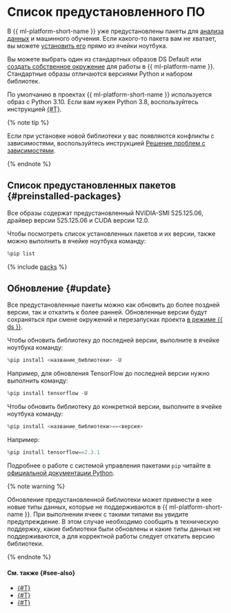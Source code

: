 # Список предустановленного ПО

В {{ ml-platform-short-name }} уже предустановлены пакеты для [анализа данных](../../glossary/data-analytics.md) и машинного обучения. Если какого-то пакета вам не хватает, вы можете [установить его](../operations/projects/install-dependencies.md) прямо из ячейки ноутбука.

Вы можете выбрать один из стандартных образов DS Default или [создать собственное окружение](../operations/user-images.md) для работы в {{ ml-platform-name }}. Стандартные образы отличаются версиями Python и набором библиотек.

По умолчанию в проектах {{ ml-platform-short-name }} используется образ с Python 3.10. Если вам нужен Python 3.8, воспользуйтесь инструкцией [{#T}](../operations/projects/python-version.md).

{% note tip %}

Если при установке новой библиотеки у вас появляются конфликты с зависимостями, воспользуйтесь инструкцией [Решение проблем с зависимостями](../qa/environment-problems.md).

{% endnote %}

## Список предустановленных пакетов {#preinstalled-packages}

Все образы содержат предустановленный NVIDIA-SMI 525.125.06, драйвер версии 525.125.06 и CUDA версии 12.0.

Чтобы посмотреть список установленных пакетов и их версии, также можно выполнить в ячейке ноутбука команду:

```js
%pip list
```

{% include [packs](../../_includes/datasphere/migration/preinstalled-packs.md) %}

## Обновление {#update}

Все предустановленные пакеты можно как обновить до более поздней версии, так и откатить к более ранней.
Обновленные версии будут сохраняться при смене окружений и перезапусках проекта [в режиме {{ ds }}](project.md#serverless).

Чтобы обновить библиотеку до последней версии, выполните в ячейке ноутбука команду:

```js
%pip install <название_библиотеки> -U
```

Например, для обновления TensorFlow до последней версии нужно выполнить команду:

```js
%pip install tensorflow -U
```

Чтобы обновить библиотеку до конкретной версии, выполните в ячейке ноутбука команду:

```js
%pip install <название_библиотеки>==<версия>
```

Например:

```js
%pip install tensorflow==2.3.1
```

Подробнее о работе с системой управления пакетами `pip` читайте в [официальной документации Python](https://docs.python.org/3/installing/index.html).

{% note warning %}

Обновление предустановленной библиотеки может привнести в нее новые типы данных, которые не поддерживаются в {{ ml-platform-short-name }}. При выполнении ячеек с такими типами вы увидите предупреждение. В этом случае необходимо сообщить в техническую поддержку, какие библиотеки были обновлены и какие типы данных не поддерживаются, а для корректной работы следует откатить версию библиотеки.

{% endnote %}

#### См. также {#see-also}

* [{#T}](../operations/projects/install-dependencies.md)
* [{#T}](configurations.md)
* [{#T}](limits.md)